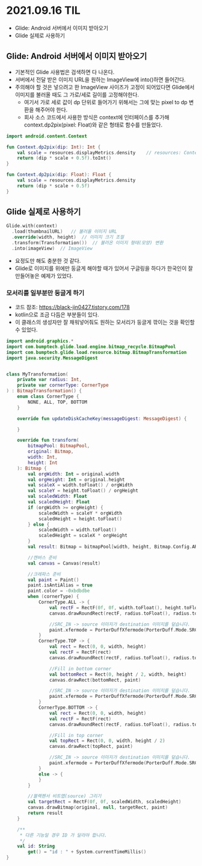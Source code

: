 # 2021.09.16 TIL

- Glide: Android 서버에서 이미지 받아오기
- Glide 실제로 사용하기

## Glide: Android 서버에서 이미지 받아오기
- 기본적인 Glide 사용법은 검색하면 다 나온다.
- 서버에서 전달 받은 이미지 URL을 원하는 ImageView에 into()하면 들어간다.
- 주의해야 할 것은 넣으려고 한 ImageView 사이즈가 고정이 되어있다면 Glide에서 이미지를 불러올 때도 그 가로/세로 길이를 고정해야한다.
  - 여기서 가로 세로 값이 dp 단위로 들어가기 위해서는 그에 맞는 pixel to dp 변환을 해주어야 한다.
  - 회사 소스 코드에서 사용한 방식은 context에 인터페이스를 추가해 context.dp2pix(pixel: Float)와 같은 형태로 함수를 만들었다.

```kotlin
import android.content.Context

fun Context.dp2pix(dip: Int): Int {
    val scale = resources.displayMetrics.density    // resources: Context 안의 getResources()
    return (dip * scale + 0.5f).toInt()
}

fun Context.dp2pix(dip: Float): Float {
    val scale = resources.displayMetrics.density
    return (dip * scale + 0.5f)
}
```

## Glide 실제로 사용하기

```kotlin
Glide.with(context)
  .load(thumbnailURL)   // 불러올 이미지 URL
  .override(width, height)  // 이미지 크기 조절
  .transform(Transformation())  // 불러온 이미지 형태(모양) 변환
  .into(imageView)  // ImageView
```

- 요정도만 해도 충분한 것 같다.
- Glide로 이미지를 위에만 둥글게 해야할 때가 있어서 구글링을 하다가 한국인이 잘 만들어놓은 예제가 있었다.

### 모서리를 일부분만 둥글게 하기
- 코드 참조: https://black-jin0427.tistory.com/178
- kotlin으로 조금 다듬은 부분들이 있다.
- 이 클래스의 생성자만 잘 채워넣어줘도 원하는 모서리가 둥글게 깎이는 것을 확인할 수 있었다.

```kotlin
import android.graphics.*
import com.bumptech.glide.load.engine.bitmap_recycle.BitmapPool
import com.bumptech.glide.load.resource.bitmap.BitmapTransformation
import java.security.MessageDigest


class MyTransformation(
    private var radius: Int,
    private var cornerType: CornerType
) : BitmapTransformation() {
    enum class CornerType {
        NONE, ALL, TOP, BOTTOM
    }

    override fun updateDiskCacheKey(messageDigest: MessageDigest) {

    }

    override fun transform(
        bitmapPool: BitmapPool,
        original: Bitmap,
        width: Int,
        height: Int
    ): Bitmap {
        val orgWidth: Int = original.width
        val orgHeight: Int = original.height
        val scaleX = width.toFloat() / orgWidth
        val scaleY = height.toFloat() / orgHeight
        val scaledWidth: Float
        val scaledHeight: Float
        if (orgWidth >= orgHeight) {
            scaledWidth = scaleY * orgWidth
            scaledHeight = height.toFloat()
        } else {
            scaledWidth = width.toFloat()
            scaledHeight = scaleX * orgHeight
        }
        val result: Bitmap = bitmapPool[width, height, Bitmap.Config.ARGB_8888]

        //캔버스 준비
        val canvas = Canvas(result)

        //크레파스 준비
        val paint = Paint()
        paint.isAntiAlias = true
        paint.color = -0xbdbdbe
        when (cornerType) {
            CornerType.ALL -> {
                val rectF = RectF(0f, 0f, width.toFloat(), height.toFloat())
                canvas.drawRoundRect(rectF, radius.toFloat(), radius.toFloat(), paint)

                //SRC_IN -> source 이미지가 destination 이미지를 덮습니다.
                paint.xfermode = PorterDuffXfermode(PorterDuff.Mode.SRC_IN)
            }
            CornerType.TOP -> {
                val rect = Rect(0, 0, width, height)
                val rectF = RectF(rect)
                canvas.drawRoundRect(rectF, radius.toFloat(), radius.toFloat(), paint)

                //Fill in bottom corner
                val bottomRect = Rect(0, height / 2, width, height)
                canvas.drawRect(bottomRect, paint)

                //SRC_IN -> source 이미지가 destination 이미지를 덮습니다.
                paint.xfermode = PorterDuffXfermode(PorterDuff.Mode.SRC_IN)
            }
            CornerType.BOTTOM -> {
                val rect = Rect(0, 0, width, height)
                val rectF = RectF(rect)
                canvas.drawRoundRect(rectF, radius.toFloat(), radius.toFloat(), paint)

                //Fill in top corner
                val topRect = Rect(0, 0, width, height / 2)
                canvas.drawRect(topRect, paint)

                //SRC_IN -> source 이미지가 destination 이미지를 덮습니다.
                paint.xfermode = PorterDuffXfermode(PorterDuff.Mode.SRC_IN)
            }
            else -> {
            }
        }

        //블랙펜서 비트맵(source) 그리기
        val targetRect = RectF(0f, 0f, scaledWidth, scaledHeight)
        canvas.drawBitmap(original, null, targetRect, paint)
        return result
    }

    /**
     * 다른 기능일 경우 ID 가 달라야 합니다.
     */
    val id: String
        get() = "id : " + System.currentTimeMillis()
}
```